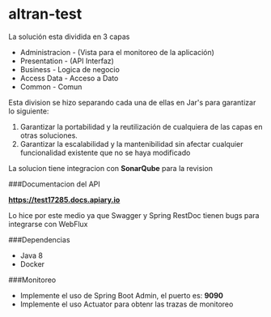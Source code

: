 # altran-test


La solución esta dividida en 3 capas

- Administracion - (Vista para el monitoreo de la aplicación)
- Presentation - (API Interfaz)
- Business - Logica de negocio
- Access Data - Acceso a Dato
- Common - Comun

Esta division se hizo separando cada una de ellas en Jar's para garantizar lo siguiente:

1. Garantizar la portabilidad y la reutilización de cualquiera de las capas en otras soluciones.
2. Garantizar la escalabilidad y la mantenibilidad sin afectar cualquier funcionalidad existente que no se haya modificado 

La solucion tiene integracion con **SonarQube** para la revision  

###Documentacion del API 

**https://test17285.docs.apiary.io**

Lo hice por este medio ya que Swagger y Spring RestDoc tienen bugs para integrarse con WebFlux 


###Dependencias
- Java 8
- Docker

###Monitoreo

- Implemente el uso de Spring Boot Admin, el puerto es: **9090**
- Implemente el uso Actuator para obtenr las trazas de monitoreo

